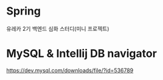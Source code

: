 # Spring
유레카 2기 백엔드 심화 스터디(미니 프로젝트)

# MySQL & Intellij DB navigator
https://dev.mysql.com/downloads/file/?id=536789